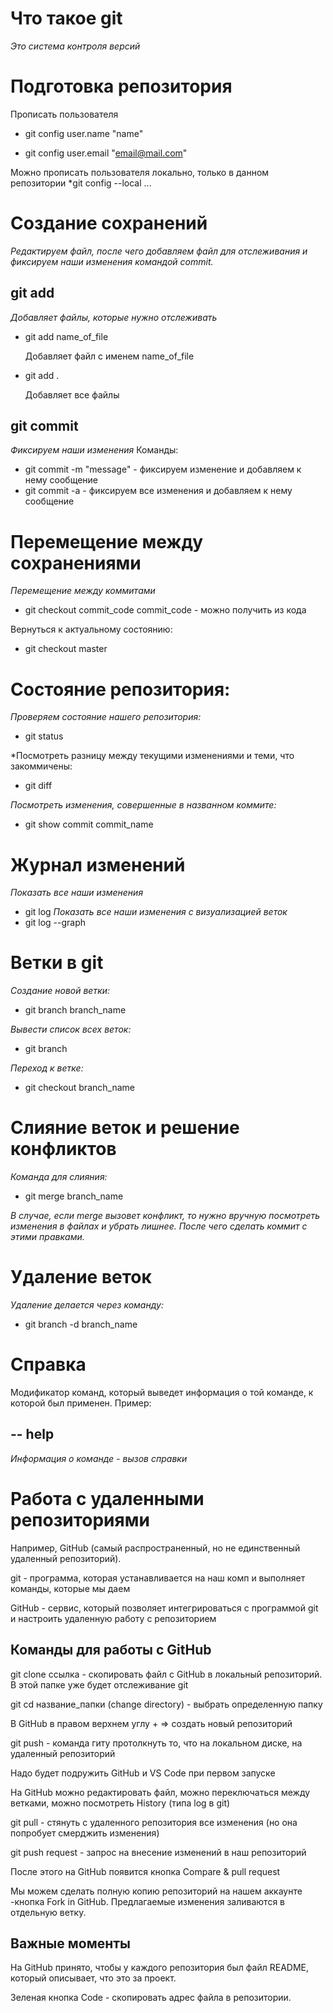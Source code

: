 # Что такое git

*Это система контроля версий*

# Подготовка репозитория

Прописать пользователя
    
* git config user.name "name"

* git config user.email "email@mail.com"

Можно прописать пользователя локально, только в данном репозитории
*git config --local ...

# Создание сохранений

*Редактируем файл, после чего добавляем файл для отслеживания и фиксируем наши изменения командой commit.*

## git add
*Добавляет файлы, которые нужно отслеживать*
* git add name_of_file

    Добавляет файл с именем name_of_file

* git add .

     Добавляет все файлы

## git commit 
*Фиксируем наши изменения*
Команды:
* git commit -m "message" - фиксируем изменение и добавляем к нему сообщение
* git commit -a - фиксируем все изменения и добавляем к нему сообщение

# Перемещение между сохранениями

*Перемещение между коммитами*

* git checkout commit_code
commit_code - можно получить из кода

Вернуться к актуальному состоянию:
* git checkout master

# Состояние репозитория:
*Проверяем состояние нашего репозитория:*
* git status 

*Посмотреть разницу между текущими изменениями и теми, что закоммичены:
* git diff

*Посмотреть изменения, совершенные в названном коммите:*
* git show commit commit_name

# Журнал изменений
*Показать все наши изменения*
* git log 
*Показать все наши изменения с визуализацией веток*
* git log --graph

# Ветки в git

*Создание новой ветки:*
* git branch branch_name

*Вывести список всех веток:*
* git branch

*Переход к ветке:*
* git checkout branch_name

# Слияние веток и решение конфликтов 
*Команда для слияния:*
* git merge branch_name

*В случае, если merge вызовет конфликт, то нужно вручную посмотреть изменения в файлах и убрать лишнее. После чего сделать коммит с этими правками.*

# Удаление веток
*Удаление делается через команду:*
* git branch -d branch_name

# Справка
Модификатор команд, который выведет информация о той команде, к которой был применен.
Пример:
## -- help
*Информация о команде - вызов справки*


# Работа с удаленными репозиториями

Например, GitHub (самый распространенный, но не единственный удаленный репозиторий).

git - программа, которая устанавливается на наш комп и выполняет команды, которые мы даем

GitHub - сервис, который позволяет интегрироваться с программой git и настроить удаленную работу с репозиторием

## Команды для работы с GitHub

git clone ссылка - скопировать файл с GitHub в локальный репозиторий. В этой папке уже будет отслеживание git

git cd название_папки (change directory) - выбрать определенную папку

В GitHub в правом верхнем углу + ⇒ создать новый репозиторий

git push - команда гиту протолкнуть то, что на локальном диске, на удаленный репозиторий

Надо будет подружить GitHub и VS Code при первом запуске

На GitHub можно редактировать файл, можно переключаться между ветками, можно посмотреть History (типа log в git)

git pull - стянуть с удаленного репозитория все изменения (но она попробует смерджить изменения)

git push request - запрос на внесение изменений в наш репозиторий 

После этого на GitHub появится кнопка Compare & pull request

Мы можем сделать полную копию репозиторий на нашем аккаунте -кнопка Fork in GitHub. Предлагаемые изменения заливаются в отдельную ветку.

## Важные моменты

На GitHub принято, чтобы у каждого репозитория был файл README, который описывает, что это за проект.

Зеленая кнопка Code - скопировать адрес файла в репозитории.